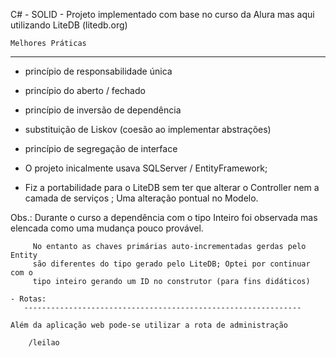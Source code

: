 
   C# - SOLID - Projeto implementado com base no curso da Alura
   mas aqui utilizando LiteDB (litedb.org)

    Melhores Práticas
   ----------------------------------------------------------
   - princípio de responsabilidade única
   - princípio do aberto / fechado
   - princípio de inversão de dependência
   - substituição de Liskov (coesão ao implementar abstrações)
   - princípio de segregação de interface


   - O projeto inicalmente usava SQLServer / EntityFramework;
   - Fiz a portabilidade para o LiteDB sem ter que alterar o Controller 
     nem a camada de serviços ; Uma alteração pontual no Modelo.
   
   Obs.: Durante o curso a dependência com o tipo Inteiro foi observada
         mas elencada como uma mudança pouco provável.

         No entanto as chaves primárias auto-incrementadas gerdas pelo Entity 
         são diferentes do tipo gerado pelo LiteDB; Optei por continuar com o 
         tipo inteiro gerando um ID no construtor (para fins didáticos) 

	- Rotas:
       --------------------------------------------------------------

 	Além da aplicação web pode-se utilizar a rota de administração
        
		/leilao

